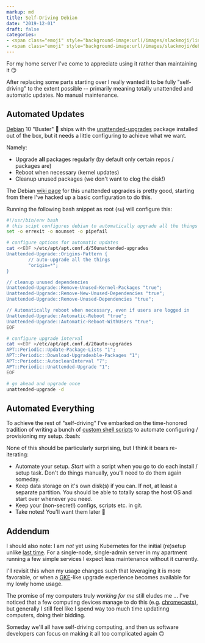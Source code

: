 ```yaml
---
markup: md
title: Self-Driving Debian
date: "2019-12-01"
draft: false
categories:
- <span class="emoji" style="background-image:url(/images/slackmoji/linux.png)" title=":linux:"/>:linux:</span>
- <span class="emoji" style="background-image:url(/images/slackmoji/debian.png)" title=":debian:"/>:debian:</span>
---
```


For my home server I've come to appreciate using it rather than maintaining it 😏

After replacing some parts starting over I really wanted it to be 
fully "self-driving" to the extent possible -- primarily meaning totally 
unattended and automatic updates. No manual maintenance.

## Automated Updates

[Debian] 10 "Buster" 🐶 ships with the [unattended-upgrades] package installed 
out of the box, but it needs a little configuring to achieve what we want.

Namely:

- Upgrade **all** packages regularly (by default only certain repos / packages are)
- Reboot when necessary (kernel updates)
- Cleanup unused packages (we don't want to clog the disk!)

The Debian [wiki page] for this unattended upgrades is pretty good, starting from
there I've hacked up a basic configuration to do this.

Running the following bash snippet as root (`su`) will configure this:

```bash
#!/usr/bin/env bash
# this scipt configures debian to automatically upgrade all the things
set -o errexit -o nounset -o pipefail

# configure options for automatic updates
cat <<EOF >/etc/apt/apt.conf.d/50unattended-upgrades
Unattended-Upgrade::Origins-Pattern {
        // auto-upgrade all the things
        "origin=*";
}

// cleanup unused dependencies
Unattended-Upgrade::Remove-Unused-Kernel-Packages "true";
Unattended-Upgrade::Remove-New-Unused-Dependencies "true";
Unattended-Upgrade::Remove-Unused-Dependencies "true";

// Automatically reboot when necessary, even if users are logged in
Unattended-Upgrade::Automatic-Reboot "true";
Unattended-Upgrade::Automatic-Reboot-WithUsers "true";
EOF

# configure upgrade interval
cat <<EOF >/etc/apt/apt.conf.d/20auto-upgrades
APT::Periodic::Update-Package-Lists "1";
APT::Periodic::Download-Upgradeable-Packages "1";
APT::Periodic::AutocleanInterval "7";
APT::Periodic::Unattended-Upgrade "1";
EOF

# go ahead and upgrade once
unattended-upgrade -d
```

## Automated Everything

To achieve the rest of "self-driving" I've embarked on the time-honored
tradition of writing a bunch of [custom shell scripts] to automate configuring /
provisioning my setup. <span class="emoji" style="background-image:url(/images/slackmoji/bash.png)" title=":bash:"/>:bash:</span>

None of this should be particularly surprising, but I think it bears re-iterating:

- Automate your setup. _Start_ with a script when you go to do each install / setup task. Don't do things manually, you'll need to do them again someday.
- Keep data storage on it's own disk(s) if you can. If not, at least a separate
partition. You should be able to totally scrap the host OS and start over whenever
you need.
- Keep your (non-secret!) configs, scripts etc. in git.
- Take notes! You'll want them later 🙂

## Addendum

I should also note: I am *not* yet using Kubernetes for the initial (re)setup unlike [last time].
For a single-node, single-admin server in my apartment running a few simple services I expect less maintenance without it currently. 

I'll revisit this when my usage changes such that leveraging it is more favorable, or
when a [GKE]-like upgrade experience becomes available for my lowly home usage.

The promise of my computers truly _working for me_ still eludes me ...
I've noticed that a few computing devices manage to do this (e.g. [chromecasts]), 
but generally I still feel like I spend way too much time updatinng computers, doing their bidding.

Someday we'll all have self-driving computing, and then us software developers can
focus on making it all too complicated again 🙃

[Debian]: https://www.debian.org/
[unattended-upgrades]: https://packages.debian.org/unattended-upgrades
[custom shell scripts]: https://github.com/BenTheElder/dotfiles/tree/master/server
[last time]: http://localhost:1313/posts/migrating-my-site-to-kubernetes/
[GKE]: https://cloud.google.com/kubernetes-engine/
[chromecasts]: https://en.wikipedia.org/wiki/Chromecast
[wiki page]: https://wiki.debian.org/UnattendedUpgrades